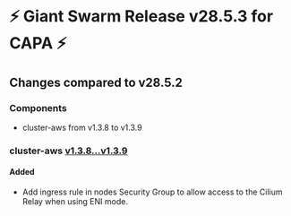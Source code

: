 # :zap: Giant Swarm Release v28.5.3 for CAPA :zap:

## Changes compared to v28.5.2

### Components

- cluster-aws from v1.3.8 to v1.3.9

### cluster-aws [v1.3.8...v1.3.9](https://github.com/giantswarm/cluster-aws/compare/v1.3.8...v1.3.9)

#### Added

- Add ingress rule in nodes Security Group to allow access to the Cilium Relay when using ENI mode.
